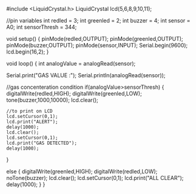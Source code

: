 #include <LiquidCrystal.h>
LiquidCrystal lcd(5,6,8,9,10,11);

//pin variables
int redled = 3;
int greenled = 2;
int buzzer = 4;
int sensor = A0;
int sensorThresh = 344;

 void setup()
 {
   pinMode(redled,OUTPUT);
   pinMode(greenled,OUTPUT);
   pinMode(buzzer,OUTPUT);
   pinMode(sensor,INPUT);
   Serial.begin(9600);
   lcd.begin(16,2);
 }

void loop()
{
 int analogValue = analogRead(sensor);
  
  Serial.print("GAS VALUE :");
  Serial.println(analogRead(sensor));
  
  //gas concenteration condition
  if(analogValue>sensorThresh)
  {
    digitalWrite(redled,HIGH);
    digitalWrite(greenled,LOW);
    tone(buzzer,1000,10000);
    lcd.clear();
    
    //to print on LCD
    lcd.setCursor(0,1);
    lcd.print("ALERT");
    delay(1000);
    lcd.clear();
    lcd.setCursor(0,1);
    lcd.print("GAS DETECTED");
    delay(1000);
  }
		
  else
  {
    digitalWrite(greenled,HIGH);
    digitalWrite(redled,LOW);
    noTone(buzzer);
    lcd.clear();
    lcd.setCursor(0,1);
    lcd.print("ALL CLEAR");
    delay(1000);
  }
}
